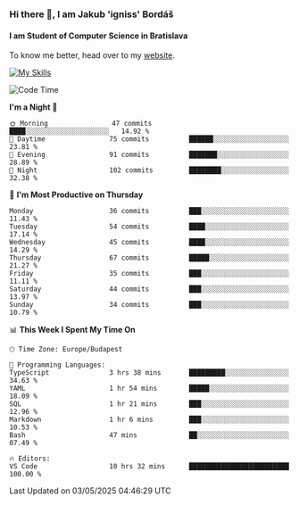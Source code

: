 ### Hi there 👋, I am Jakub 'igniss' Bordáš

#### I am Student of Computer Science in Bratislava
To know me better, head over to my [website](https://bordas.sk).

[![My Skills](https://skillicons.dev/icons?i=js,typescript,html,css,figma,svelte,vue,next,postgresql,nest,express,nodejs)](https://bordas.sk)


<!--START_SECTION:waka-->
![Code Time](http://img.shields.io/badge/Code%20Time-1%2C871%20hrs%2045%20mins-blue)

**I'm a Night 🦉** 

```text
🌞 Morning                47 commits          ████░░░░░░░░░░░░░░░░░░░░░   14.92 % 
🌆 Daytime                75 commits          ██████░░░░░░░░░░░░░░░░░░░   23.81 % 
🌃 Evening                91 commits          ███████░░░░░░░░░░░░░░░░░░   28.89 % 
🌙 Night                  102 commits         ████████░░░░░░░░░░░░░░░░░   32.38 % 
```
📅 **I'm Most Productive on Thursday** 

```text
Monday                   36 commits          ███░░░░░░░░░░░░░░░░░░░░░░   11.43 % 
Tuesday                  54 commits          ████░░░░░░░░░░░░░░░░░░░░░   17.14 % 
Wednesday                45 commits          ████░░░░░░░░░░░░░░░░░░░░░   14.29 % 
Thursday                 67 commits          █████░░░░░░░░░░░░░░░░░░░░   21.27 % 
Friday                   35 commits          ███░░░░░░░░░░░░░░░░░░░░░░   11.11 % 
Saturday                 44 commits          ███░░░░░░░░░░░░░░░░░░░░░░   13.97 % 
Sunday                   34 commits          ███░░░░░░░░░░░░░░░░░░░░░░   10.79 % 
```


📊 **This Week I Spent My Time On** 

```text
🕑︎ Time Zone: Europe/Budapest

💬 Programming Languages: 
TypeScript               3 hrs 38 mins       █████████░░░░░░░░░░░░░░░░   34.63 % 
YAML                     1 hr 54 mins        █████░░░░░░░░░░░░░░░░░░░░   18.09 % 
SQL                      1 hr 21 mins        ███░░░░░░░░░░░░░░░░░░░░░░   12.96 % 
Markdown                 1 hr 6 mins         ███░░░░░░░░░░░░░░░░░░░░░░   10.53 % 
Bash                     47 mins             ██░░░░░░░░░░░░░░░░░░░░░░░   07.49 % 

🔥 Editors: 
VS Code                  10 hrs 32 mins      █████████████████████████   100.00 % 
```


 Last Updated on 03/05/2025 04:46:29 UTC
<!--END_SECTION:waka-->
